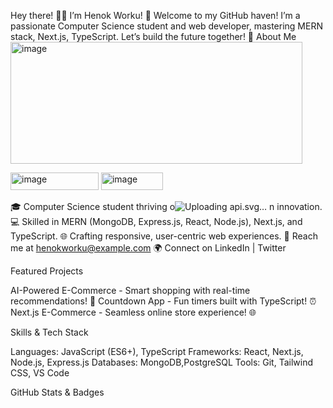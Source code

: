 Hey there! 👨‍💻 I’m Henok Worku! 🚀
Welcome to my GitHub haven! I’m a passionate Computer Science student and web developer, mastering MERN stack, Next.js, TypeScript. Let’s build the future together! 🌟
About Me
  <img width="467" height="195" alt="image" src="https://github.com/user-attachments/assets/7ff80214-cf87-4dec-a32f-d937efc064bc" />
  

<img width="141" height="28" alt="image" src="https://github.com/user-attachments/assets/b890c3bd-357f-4c7a-8c53-f4292aec37a8" />

<img width="99" height="28" alt="image" src="https://github.com/user-attachments/assets/4a5e2e45-cb80-4302-ac6e-789f71fbb2c4" />

🎓 Computer Science student thriving o![Uploading api.svg…]()
n innovation.
💻 Skilled in MERN (MongoDB, Express.js, React, Node.js), Next.js, and TypeScript.
🌐 Crafting responsive, user-centric web experiences.
📧 Reach me at henokworku@example.com
🌍 Connect on LinkedIn | Twitter

Featured Projects

AI-Powered E-Commerce - Smart shopping with real-time recommendations! 🛒
Countdown App - Fun timers built with TypeScript! ⏰
Next.js E-Commerce - Seamless online store experience! 🌐

Skills & Tech Stack

Languages: JavaScript (ES6+), TypeScript
Frameworks: React, Next.js, Node.js, Express.js
Databases: MongoDB,PostgreSQL
Tools: Git, Tailwind CSS, VS Code

GitHub Stats & Badges 

